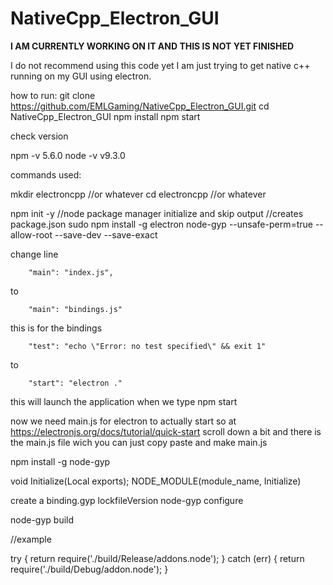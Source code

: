 # NativeCpp_Electron_GUI

**I AM CURRENTLY WORKING ON IT AND THIS IS NOT YET FINISHED**

I do not recommend using this code yet I am just trying to get native c++ running on my GUI using electron.


how to run:
git clone https://github.com/EMLGaming/NativeCpp_Electron_GUI.git
cd NativeCpp_Electron_GUI
npm install
npm start





check version

npm -v
5.6.0
node -v
v9.3.0

commands used:

mkdir electroncpp	//or whatever
cd electroncpp		//or whatever

npm init -y		//node package manager initialize and skip output
			//creates package.json
sudo npm install -g electron node-gyp --unsafe-perm=true --allow-root --save-dev --save-exact

change line
```
	"main": "index.js",
```
to
```
	"main": "bindings.js"
```
this is for the bindings
```
	"test": "echo \"Error: no test specified\" && exit 1"
```
to
```
	"start": "electron ."
```
this will launch the application when we type npm start

now we need main.js for electron to actually start
so at https://electronjs.org/docs/tutorial/quick-start
scroll down a bit and there is the main.js file wich you can just copy paste and make main.js
























npm install -g node-gyp

void Initialize(Local<object> exports);
NODE_MODULE(module_name, Initialize)

create a binding.gyp lockfileVersion
node-gyp configure

node-gyp build

//example

try {
	return require('./build/Release/addons.node');
} catch (err) {
	return require('./build/Debug/addon.node');
}
